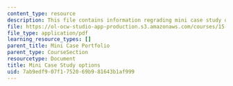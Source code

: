```yaml
---
content_type: resource
description: This file contains information regrading mini case study options.
file: https://ol-ocw-studio-app-production.s3.amazonaws.com/courses/15-232-business-model-innovation-global-health-in-frontier-markets-fall-2013/7ab9edf907f1752069b981643b1af999_MIT15_232F13_OptMinCaseStu.pdf
file_type: application/pdf
learning_resource_types: []
parent_title: Mini Case Portfolio
parent_type: CourseSection
resourcetype: Document
title: Mini Case Study options
uid: 7ab9edf9-07f1-7520-69b9-81643b1af999
---
```

